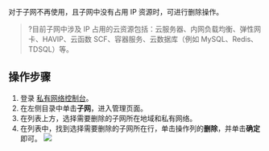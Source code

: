对于子网不再使用，且子网中没有占用 IP 资源时，可进行删除操作。
>?目前子网中涉及 IP 占用的云资源包括：云服务器、内网负载均衡、弹性网卡、HAVIP、云函数 SCF、容器服务、云数据库（例如 MySQL、Redis、TDSQL）等。
>

## 操作步骤
1. 登录 [私有网络控制台](https://console.cloud.tencent.com/vpc)。
2. 在左侧目录中单击**子网**，进入管理页面。
3. 在列表上方，选择需要删除的子网所在地域和私有网络。
4. 在列表中，找到选择需要删除的子网所在行，单击操作列的**删除**，并单击**确定**即可。
![](https://main.qcloudimg.com/raw/8a6166faeb6f8095a6ec909c0659af34.png)


